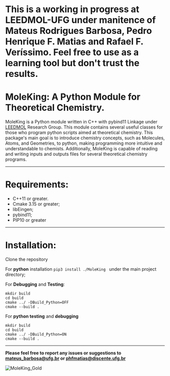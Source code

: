 # This is a working in progress at LEEDMOL-UFG under manitence of Mateus Rodrigues Barbosa, Pedro Henrique F. Matias and Rafael F. Veríssimo. Feel free to use as a learning tool but don't trust the results.
# MoleKing: A Python Module for Theoretical Chemistry.
MoleKing is a Python module written in C++ with pybind11 Linkage under [LEEDMOL](leedmol.com) Research Group. This module contains several useful classes for those who program python scripts aimed at theoretical chemistry. This package's main goal is to introduce chemistry concepts, such as Molecules, Atoms, and Geometries, to python, making programming more intuitive and understandable to chemists. Additionally, MoleKing is capable of reading and writing inputs and outputs files for several theoretical chemistry programs.

---

# Requirements:

   <ul>
   <li> C++11 or greater.</li>
    <li>Cmake 3.15 or greater;</li>
    <li>libEingen;</li>
    <li>pybind11;</li>
    <li>PIP10 or greater</li>
    </ul>

---

# Installation:

Clone the repository 
                  	
For **python** installation 
```pip3 install ./MoleKing ``` under the main project directory;

For **Debugging** and **Testing**:

```
mkdir build
cd build
cmake ../ -DBuild_Python=OFF
cmake --build . 
```

For **python testing** and **debugging**

```
mkdir build
cd build
cmake ../ -DBuild_Python=ON
cmake --build . 
```

---

**Please feel free to report any issues or suggestions to mateus_barbosa@ufg.br or phfmatias@discente.ufg.br**

![MoleKing_Gold](https://github.com/user-attachments/assets/c25a3305-e3bd-4526-9fd3-d7b31700a1c1)



